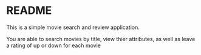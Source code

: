 # README

This is a simple movie search and review application.

You are able to search movies by title, view thier attributes, as well as leave a rating of up or down for each movie
